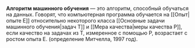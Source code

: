 **Алгоритм машинного обучения** — это алгоритм, способный обучаться на данных.
Говорят, что компьютерная программа обучается на [[Опыт|опыте E]] относительно некоторого класса [[Основные задачи машинного обучения|задач T]] и [[Мера качества|меры качества P]], если качество на задачах из T, измеренное с помощью P, возрастает с ростом опыта E. (определение Митчелла, 1997 год).